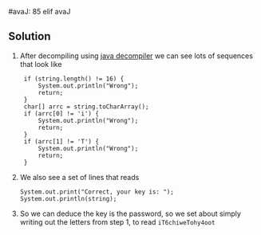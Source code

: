 #avaJ: 85
elif avaJ

## Solution
1. After decompiling using [java decompiler]() we can see lots of sequences that look like

   ```
    if (string.length() != 16) {
        System.out.println("Wrong");
        return;
    }
    char[] arrc = string.toCharArray();
    if (arrc[0] != 'i') {
        System.out.println("Wrong");
        return;
    }
    if (arrc[1] != 'T') {
        System.out.println("Wrong");
        return;
    }
   ```

2. We also see a set of lines that reads 

   ```
   System.out.print("Correct, your key is: ");
   System.out.println(string);
   ```

3. So we can deduce the key is the password, so we set about simply writing out the letters from step 1, to read `iT6chiweTohy4oot`


